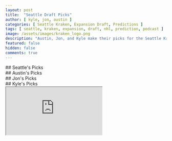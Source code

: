 ```yaml
---
layout: post
title:  "Seattle Draft Picks"
author: [ kyle, jon, austin ]
categories: [ Seattle Kraken, Expansion Draft, Predictions ]
tags: [ seattle, kraken, expansion, draft, nhl, prediction, podcast ]
image: /assets/images/kraken_logo.png
description: "Austin, Jon, and Kyle make their picks for the Seattle Kraken expansion draft. How much will Ron Francis agree with us?"
featured: false
hidden: false
comments: true
---
```


<div class="row">
  <div class="col-sm-12 col-md-6 col-lg-3">
    ## Seattle's Picks
  </div>
  
  <div class="col-sm-12 col-md-6 col-lg-3">
    ## Austin's Picks
  </div>

  <div class="col-sm-12 col-md-6 col-lg-3">
    ## Jon's Picks
  </div>

  <div class="col-sm-12 col-md-6 col-lg-3">
    <div class="row">
      ## Kyle's Picks
    </div>
    <div class="row">
      <iframe src="https://docs.google.com/spreadsheets/d/e/2PACX-1vRBTHAZ8VJG3FuP4tWjsPI2zwYvb1ahDuBsgGTksQLQEGolF8W2Mi7xZJmLO_4tVoYZjArqMUFC8HWE/pubhtml?gid=875217170&amp;single=true&amp;widget=true&amp;headers=false" />
    </div>
  </div>
</div>
